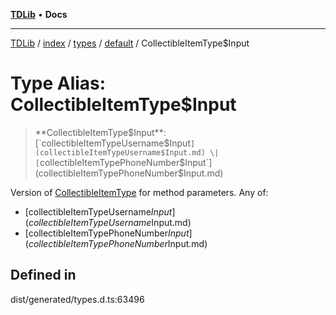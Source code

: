 [**TDLib**](../../../../../../README.md) • **Docs**

***

[TDLib](../../../../../../modules.md) / [index](../../../../../README.md) / [types](../../../README.md) / [default](../README.md) / CollectibleItemType$Input

# Type Alias: CollectibleItemType$Input

> **CollectibleItemType$Input**: [`collectibleItemTypeUsername$Input`](collectibleItemTypeUsername$Input.md) \| [`collectibleItemTypePhoneNumber$Input`](collectibleItemTypePhoneNumber$Input.md)

Version of [CollectibleItemType](CollectibleItemType.md) for method parameters.
Any of:
- [collectibleItemTypeUsername$Input](collectibleItemTypeUsername$Input.md)
- [collectibleItemTypePhoneNumber$Input](collectibleItemTypePhoneNumber$Input.md)

## Defined in

dist/generated/types.d.ts:63496
